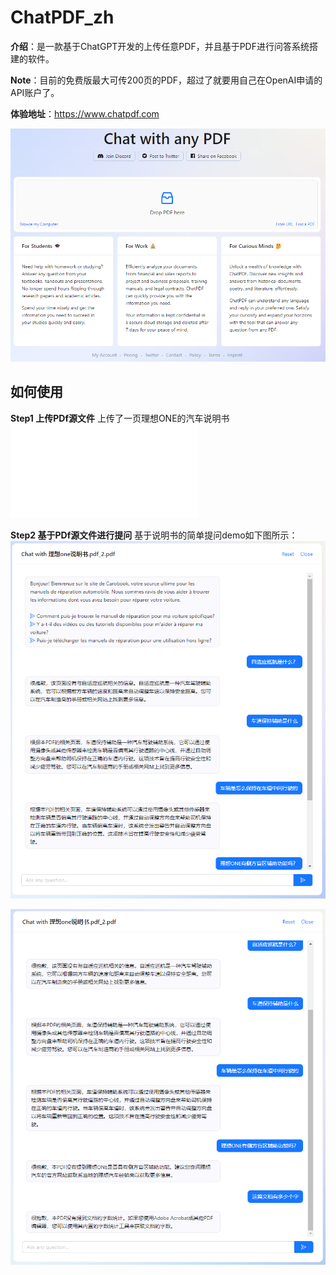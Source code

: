 # ChatPDF_zh

**介绍**：是一款基于ChatGPT开发的上传任意PDF，并且基于PDF进行问答系统搭建的软件。

**Note**：目前的免费版最大可传200页的PDF，超过了就要用自己在OpenAI申请的API账户了。 

**体验地址**：https://www.chatpdf.com

![humata](../images/ChatPDF.png)

## 如何使用

**Step1 上传PDf源文件**
上传了一页理想ONE的汽车说明书![car_manual](../images/LX_one.pdf)

**Step2 基于PDf源文件进行提问**
基于说明书的简单提问demo如下图所示：![humata](../images/ChatPDF1.png)

![humata](../images/ChatPDF2.png)
